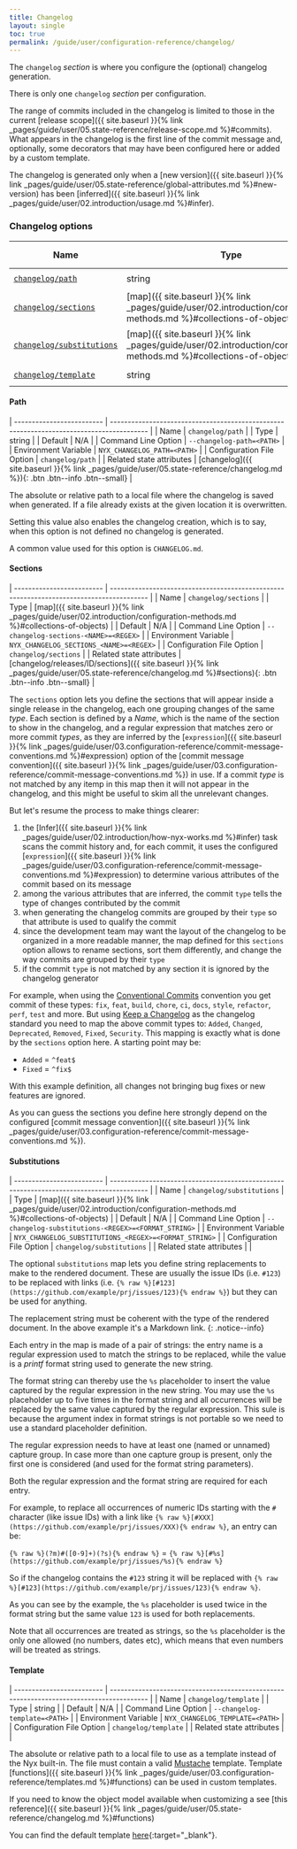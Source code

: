 ```yaml
---
title: Changelog
layout: single
toc: true
permalink: /guide/user/configuration-reference/changelog/
---
```


The `changelog` *section* is where you configure the (optional) changelog generation.

There is only one `changelog` *section* per configuration.

The range of commits included in the changelog is limited to those in the current [release scope]({{ site.baseurl }}{% link _pages/guide/user/05.state-reference/release-scope.md %}#commits). What appears in the changelog is the first line of the commit message and, optionally, some decorators that may have been configured here or added by a custom template.

The changelog is generated only when a [new version]({{ site.baseurl }}{% link _pages/guide/user/05.state-reference/global-attributes.md %}#new-version) has been [inferred]({{ site.baseurl }}{% link _pages/guide/user/02.introduction/usage.md %}#infer).

### Changelog options

| Name                                                 | Type    | Command Line Option                                                           | Environment Variable                             | Default                                |
| ---------------------------------------------------- | ------- | ----------------------------------------------------------------------------- | ------------------------------------------------ | -------------------------------------- |
| [`changelog/path`](#path)                            | string  | `--changelog-path=<PATH>`                                                     | `NYX_CHANGELOG_PATH=<PATH>`                      | N/A                                    |
| [`changelog/sections`](#sections)                    | [map]({{ site.baseurl }}{% link _pages/guide/user/02.introduction/configuration-methods.md %}#collections-of-objects) | `--changelog-sections-<NAME>=<REGEX>` | `NYX_CHANGELOG_SECTIONS_<NAME>=<REGEX>` | N/A                                    |
| [`changelog/substitutions`](#substitutions)          | [map]({{ site.baseurl }}{% link _pages/guide/user/02.introduction/configuration-methods.md %}#collections-of-objects) | `--changelog-substitutions-<REGEX>=<FORMAT_STRING>` | `NYX_CHANGELOG_SUBSTITUTIONS_<REGEX>=<FORMAT_STRING>` | N/A                                    |
| [`changelog/template`](#template)                    | string  | `--changelog-template=<PATH>`                                                 | `NYX_CHANGELOG_TEMPLATE=<PATH>`                  | N/A                                    |

#### Path

| ------------------------- | ---------------------------------------------------------------------------------------- |
| Name                      | `changelog/path`                                                                         |
| Type                      | string                                                                                   |
| Default                   | N/A                                                                                      |
| Command Line Option       | `--changelog-path=<PATH>`                                                                |
| Environment Variable      | `NYX_CHANGELOG_PATH=<PATH>`                                                              |
| Configuration File Option | `changelog/path`                                                                         |
| Related state attributes  | [changelog]({{ site.baseurl }}{% link _pages/guide/user/05.state-reference/changelog.md %}){: .btn .btn--info .btn--small} |

The absolute or relative path to a local file where the changelog is saved when generated. If a file already exists at the given location it is overwritten.

Setting this value also enables the changelog creation, which is to say, when this option is not defined no changelog is generated.

A common value used for this option is `CHANGELOG.md`.

#### Sections

| ------------------------- | ---------------------------------------------------------------------------------------- |
| Name                      | `changelog/sections`                                                                     |
| Type                      | [map]({{ site.baseurl }}{% link _pages/guide/user/02.introduction/configuration-methods.md %}#collections-of-objects) |
| Default                   | N/A                                                                                      |
| Command Line Option       | `--changelog-sections-<NAME>=<REGEX>`                                                    |
| Environment Variable      | `NYX_CHANGELOG_SECTIONS_<NAME>=<REGEX>`                                                  |
| Configuration File Option | `changelog/sections`                                                                     |
| Related state attributes  | [changelog/releases/ID/sections]({{ site.baseurl }}{% link _pages/guide/user/05.state-reference/changelog.md %}#sections){: .btn .btn--info .btn--small} |

The `sections` option lets you define the sections that will appear inside a single release in the changelog, each one grouping changes of the same *type*. Each section is defined by a *Name*, which is the name of the section to show in the changelog, and a regular expression that matches zero or more commit *types*, as they are inferred by the [`expression`]({{ site.baseurl }}{% link _pages/guide/user/03.configuration-reference/commit-message-conventions.md %}#expression) option of the [commit message convention]({{ site.baseurl }}{% link _pages/guide/user/03.configuration-reference/commit-message-conventions.md %}) in use. If a commit *type* is not matched by any itemp in this map then it will not appear in the changelog, and this might be useful to skim all the unrelevant changes.

But let's resume the process to make things clearer:

1. the [Infer]({{ site.baseurl }}{% link _pages/guide/user/02.introduction/how-nyx-works.md %}#infer) task scans the commit history and, for each commit, it uses the configured [`expression`]({{ site.baseurl }}{% link _pages/guide/user/03.configuration-reference/commit-message-conventions.md %}#expression) to determine various attributes of the commit based on its message
2. among the various attributes that are inferred, the commit `type` tells the type of changes contributed by the commit
3. when generating the changelog commits are grouped by their `type` so that attribute is used to qualify the commit
4. since the development team may want the layout of the changelog to be organized in a more readable manner, the map defined for this `sections` option allows to rename sections, sort them differently, and change the way commits are grouped by their `type`
5. if the commit `type` is not matched by any section it is ignored by the changelog generator

For example, when using the [Conventional Commits](https://www.conventionalcommits.org/en/v1.0.0/) convention you get commit of these types: `fix`, `feat`, `build`, `chore`, `ci`, `docs`, `style`, `refactor`, `perf`, `test` and more. But using [Keep a Changelog](https://keepachangelog.com/en/1.0.0/) as the changelog standard you need to map the above commit types to: `Added`, `Changed`, `Deprecated`, `Removed`, `Fixed`, `Security`. This mapping is exactly what is done by the `sections` option here. A starting point may be:

* `Added` = `^feat$`
* `Fixed` = `^fix$`

With this example definition, all changes not bringing bug fixes or new features are ignored.

As you can guess the sections you define here strongly depend on the configured [commit message convention]({{ site.baseurl }}{% link _pages/guide/user/03.configuration-reference/commit-message-conventions.md %}).

#### Substitutions

| ------------------------- | ---------------------------------------------------------------------------------------- |
| Name                      | `changelog/substitutions`                                                                |
| Type                      | [map]({{ site.baseurl }}{% link _pages/guide/user/02.introduction/configuration-methods.md %}#collections-of-objects) |
| Default                   | N/A                                                                                      |
| Command Line Option       | `--changelog-substitutions-<REGEX>=<FORMAT_STRING>`                                      |
| Environment Variable      | `NYX_CHANGELOG_SUBSTITUTIONS_<REGEX>=<FORMAT_STRING>`                                    |
| Configuration File Option | `changelog/substitutions`                                                                |
| Related state attributes  |                                                                                          |

The optional `substitutions` map lets you define string replacements to make to the rendered document. These are usually the issue IDs (i.e. `#123`) to be replaced with links (i.e. `{% raw %}[#123](https://github.com/example/prj/issues/123){% endraw %}`) but they can be used for anything.

The replacement string must be coherent with the type of the rendered document. In the above example it's a Markdown link.
{: .notice--info}

Each entry in the map is made of a pair of strings: the entry name is a regular expression used to match the strings to be replaced, while the value is a *printf* format string used to generate the new string.

The format string can thereby use the `%s` placeholder to insert the value captured by the regular expression in the new string. You may use the `%s` placeholder up to five times in the format string and all occurrences will be replaced by the same value captured by the regular expression. This sule is because the argument index in format strings is not portable so we need to use a standard placeholder definition.

The regular expression needs to have at least one (named or unnamed) capture group. In case more than one capture group is present, only the first one is considered (and used for the format string parameters).

Both the regular expression and the format string are required for each entry.

For example, to replace all occurrences of numeric IDs starting with the `#` character (like issue IDs) with a link like `{% raw %}[#XXX](https://github.com/example/prj/issues/XXX){% endraw %}`, an entry can be:

`{% raw %}(?m)#([0-9]+)(?s){% endraw %}` = `{% raw %}[#%s](https://github.com/example/prj/issues/%s){% endraw %}`

So if the changelog contains the `#123` string it will be replaced with `{% raw %}[#123](https://github.com/example/prj/issues/123){% endraw %}`.

As you can see by the example, the `%s` placeholder is used twice in the format string but the same value `123` is used for both replacements.

Note that all occurrences are treated as strings, so the `%s` placeholder is the only one allowed (no numbers, dates etc), which means that even numbers will be treated as strings.

#### Template

| ------------------------- | ---------------------------------------------------------------------------------------- |
| Name                      | `changelog/template`                                                                     |
| Type                      | string                                                                                   |
| Default                   | N/A                                                                                      |
| Command Line Option       | `--changelog-template=<PATH>`                                                            |
| Environment Variable      | `NYX_CHANGELOG_TEMPLATE=<PATH>`                                                          |
| Configuration File Option | `changelog/template`                                                                     |
| Related state attributes  |                                                                                          |

The absolute or relative path to a local file to use as a template instead of the Nyx built-in. The file must contain a valid [Mustache](https://mustache.github.io/) template. Template [functions]({{ site.baseurl }}{% link _pages/guide/user/03.configuration-reference/templates.md %}#functions) can be used in custom templates.

If you need to know the object model available when customizing a see [this reference]({{ site.baseurl }}{% link _pages/guide/user/05.state-reference/changelog.md %}#functions)

You can find the default template [here](https://raw.githubusercontent.com/mooltiverse/nyx/master/modules/java/main/src/main/resources/changelog.tpl){:target="_blank"}.
